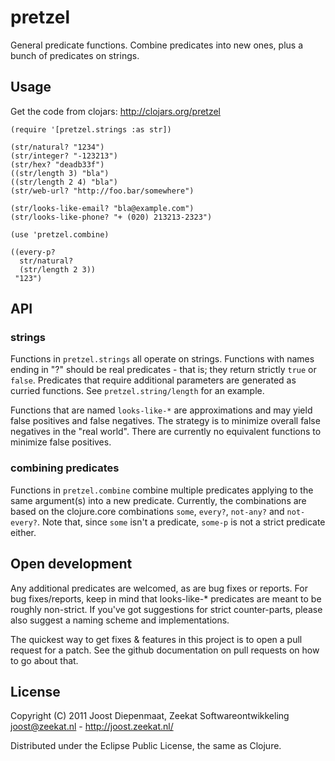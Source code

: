 # pretzel

General predicate functions.
Combine predicates into new ones, plus a bunch of predicates on strings.

## Usage

Get the code from clojars: http://clojars.org/pretzel

    (require '[pretzel.strings :as str])
    
    (str/natural? "1234")
    (str/integer? "-123213")             
    (str/hex? "deadb33f")
    ((str/length 3) "bla")
    ((str/length 2 4) "bla")
    (str/web-url? "http://foo.bar/somewhere")

    (str/looks-like-email? "bla@example.com")
    (str/looks-like-phone? "+ (020) 213213-2323")

    (use 'pretzel.combine)
    
    ((every-p?
      str/natural?
      (str/length 2 3))
     "123")

## API

### strings

Functions in `pretzel.strings` all operate on strings. Functions with
names ending in "?" should be real predicates - that is; they return
strictly `true` or `false`. Predicates that require additional
parameters are generated as curried functions. See
`pretzel.string/length` for an example.

Functions that are named `looks-like-*` are approximations and may
yield false positives and false negatives. The strategy is to minimize
overall false negatives in the "real world". There are currently no
equivalent functions to minimize false positives.

### combining predicates

Functions in `pretzel.combine` combine multiple predicates applying to
the same argument(s) into a new predicate. Currently, the combinations
are based on the clojure.core combinations `some`, `every?`,
`not-any?` and `not-every?`. Note that, since `some` isn't a
predicate, `some-p` is not a strict predicate either.


## Open development

Any additional predicates are welcomed, as are bug fixes or
reports. For bug fixes/reports, keep in mind that looks-like-*
predicates are meant to be roughly non-strict. If you've got
suggestions for strict counter-parts, please also suggest a naming
scheme and implementations.

The quickest way to get fixes & features in this project is to open a
pull request for a patch. See the github documentation on pull
requests on how to go about that.

## License

Copyright (C) 2011 Joost Diepenmaat, Zeekat Softwareontwikkeling
joost@zeekat.nl - http://joost.zeekat.nl/

Distributed under the Eclipse Public License, the same as Clojure.
